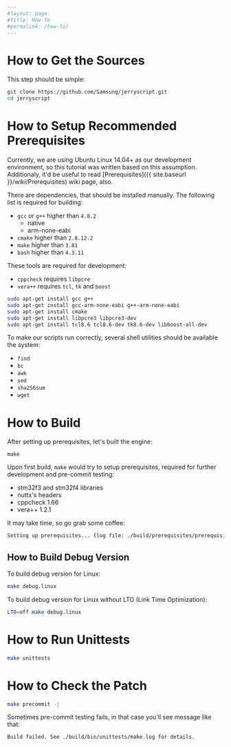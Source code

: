 ```yaml
---
#layout: page
#title: How To
#permalink: /how-to/
---
```


# How to Get the Sources
This step should be simple:

```bash
git clone https://github.com/Samsung/jerryscript.git
cd jerryscript
```

# How to Setup Recommended Prerequisites

Currently, we are using Ubuntu Linux 14.04+ as our development environment, so this tutorial was written based on this assumption. Additionaly, it'd be useful to read [Prerequisites]({{ site.baseurl }}/wiki/Prerequisites) wiki page, also.

There are dependencies, that should be installed manually. The following list is required for building:

- `gcc` or `g++` higher than `4.8.2`
  - native
  - arm-none-eabi
- `cmake` higher than `2.8.12.2`
- `make` higher than `3.81`
- `bash` higher than `4.3.11`

These tools are required for development:

- `cppcheck` requires `libpcre`
- `vera++` requires `tcl`, `tk` and `boost`

```bash
sudo apt-get install gcc g++
sudo apt-get install gcc-arm-none-eabi g++-arm-none-eabi
sudo apt-get install cmake
sudo apt-get install libpcre3 libpcre3-dev
sudo apt-get install tcl8.6 tcl8.6-dev tk8.6-dev libboost-all-dev
```

To make our scripts run correctly, several shell utilities should be available the system:

- `find`
- `bc`
- `awk`
- `sed`
- `sha256sum`
- `wget`

# How to Build

After setting up prerequisites, let's built the engine:

```
make
```

Upon first build, `make` would try to setup prerequisites, required for further development and pre-commit testing:
- stm32f3 and stm32f4 libraries
- nuttx's headers
- cppcheck 1.66
- vera++ 1.2.1

It may take time, so go grab some coffee:

```bash
Setting up prerequisites... (log file: ./build/prerequisites/prerequisites.log)
```

## How to Build Debug Version
To build debug version for Linux:

```bash
make debug.linux
```

To build debug version for Linux without LTO (Link Time Optimization):

```bash
LTO=off make debug.linux
```

# How to Run Unittests
```bash
make unittests
```

# How to Check the Patch
```bash
make precommit -j
```

Sometimes pre-commit testing fails, in that case you'll see message like that:

```bash
Build failed. See ./build/bin/unittests/make.log for details.
```
